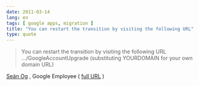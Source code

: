 ```yaml
---
date: 2011-03-14
lang: en
tags: [ google apps, migration ]
title: "You can restart the transition by visiting the following URL"
type: quote
---
```


> You can restart the transition by visiting the following URL
> .../GoogleAccountUpgrade (substituting YOURDOMAIN for your own domain
> URL)

[Seán
Og](http://www.google.com/support/forum/p/Google+Apps/user?userid=15171884647475412257&hl=en)
, Google Employee ( [full
URL](https://www.google.com/a/cpanel/YOURDOMAIN/GoogleAccountUpgrade) )

